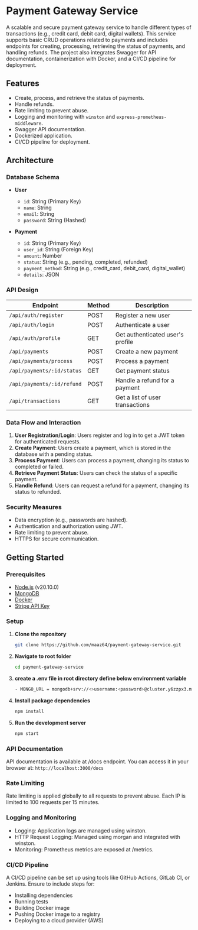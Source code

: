 # Payment Gateway Service

A scalable and secure payment gateway service to handle different types of transactions (e.g., credit card, debit card, digital wallets). This service supports basic CRUD operations related to payments and includes endpoints for creating, processing, retrieving the status of payments, and handling refunds. The project also integrates Swagger for API documentation, containerization with Docker, and a CI/CD pipeline for deployment.


## Features

- Create, process, and retrieve the status of payments.
- Handle refunds.
- Rate limiting to prevent abuse.
- Logging and monitoring with `winston` and `express-prometheus-middleware`.
- Swagger API documentation.
- Dockerized application.
- CI/CD pipeline for deployment.

## Architecture

### Database Schema

- **User**
  - `id`: String (Primary Key)
  - `name`: String
  - `email`: String
  - `password`: String (Hashed)

- **Payment**
  - `id`: String (Primary Key)
  - `user_id`: String (Foreign Key)
  - `amount`: Number
  - `status`: String (e.g., pending, completed, refunded)
  - `payment_method`: String (e.g., credit_card, debit_card, digital_wallet)
  - `details`: JSON

### API Design

| Endpoint                   | Method | Description                      |
|----------------------------|--------|----------------------------------|
| `/api/auth/register`       | POST   | Register a new user              |
| `/api/auth/login`          | POST   | Authenticate a user              |
| `/api/auth/profile`        | GET    | Get authenticated user's profile |
| `/api/payments`            | POST   | Create a new payment             |
| `/api/payments/process`    | POST   | Process a payment                |
| `/api/payments/:id/status` | GET    | Get payment status               |
| `/api/payments/:id/refund` | POST   | Handle a refund for a payment    |
| `/api/transactions`        | GET    | Get a list of user transactions  |

### Data Flow and Interaction

1. **User Registration/Login**: Users register and log in to get a JWT token for authenticated requests.
2. **Create Payment**: Users create a payment, which is stored in the database with a pending status.
3. **Process Payment**: Users can process a payment, changing its status to completed or failed.
4. **Retrieve Payment Status**: Users can check the status of a specific payment.
5. **Handle Refund**: Users can request a refund for a payment, changing its status to refunded.

### Security Measures

- Data encryption (e.g., passwords are hashed).
- Authentication and authorization using JWT.
- Rate limiting to prevent abuse.
- HTTPS for secure communication.

## Getting Started

### Prerequisites

- [Node.js](https://nodejs.org/en/) (v20.10.0)
- [MongoDB](https://www.mongodb.com/)
- [Docker](https://www.docker.com/)
- [Stripe API Key](https://stripe.com/)

### Setup


1. **Clone the repository**
   ```bash
   git clone https://github.com/maaz64/payment-gateway-service.git
2. **Navigate to root folder**
   ```bash
   cd payment-gateway-service
3. **create a .env file in root directory define below environment variable**
   ```bash
   - MONGO_URL = mongodb+srv://<>username:<password>@cluster.y6zzpx3.mongodb.net/?retryWrites=true&w=majority
4. **Install package dependencies**
   ```bash
   npm install
5. **Run the development server**
   ```bash
   npm start

### API Documentation
API documentation is available at /docs endpoint. You can access it in your browser at:
`http://localhost:3000/docs`

### Rate Limiting
Rate limiting is applied globally to all requests to prevent abuse. Each IP is limited to 100 requests per 15 minutes.

### Logging and Monitoring

- Logging: Application logs are managed using winston.
- HTTP Request Logging: Managed using morgan and integrated with winston.
- Monitoring: Prometheus metrics are exposed at /metrics.

### CI/CD Pipeline
A CI/CD pipeline can be set up using tools like GitHub Actions, GitLab CI, or Jenkins. Ensure to include steps for:

- Installing dependencies
- Running tests
- Building Docker image
- Pushing Docker image to a registry
- Deploying to a cloud provider (AWS)

